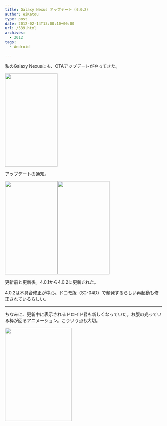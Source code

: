 ```yaml
---
title: Galaxy Nexus アップデート（4.0.2）
author: eiKatou
type: post
date: 2012-02-14T13:00:10+00:00
url: /539.html
archives:
  - 2012
tags:
  - Android

---
```

私のGalaxy Nexusにも、OTAアップデートがやってきた。

[<img src="./uploads/2012/02/201202_OTA2-168x300.jpg" alt="" title="201202_OTA2" width="168" height="300" class="alignnone size-medium wp-image-592" srcset="./uploads/2012/02/201202_OTA2-168x300.jpg 168w, ./uploads/2012/02/201202_OTA2.jpg 400w" sizes="(max-width: 168px) 100vw, 168px" />][1]
  
<!--more-->

アップデートの通知。

[<img src="./uploads/2012/02/201202_OTA1-168x300.jpg" alt="" title="201202_OTA1" width="168" height="300" class="alignleft size-medium wp-image-599" srcset="./uploads/2012/02/201202_OTA1-168x300.jpg 168w, ./uploads/2012/02/201202_OTA1.jpg 400w" sizes="(max-width: 168px) 100vw, 168px" />][2][<img src="./uploads/2012/02/201202_OTA4-168x300.jpg" alt="" title="201202_OTA4" width="168" height="300" class="alignnone size-medium wp-image-594" srcset="./uploads/2012/02/201202_OTA4-168x300.jpg 168w, ./uploads/2012/02/201202_OTA4.jpg 400w" sizes="(max-width: 168px) 100vw, 168px" />][3]<br clear="left" />
  
更新前と更新後。4.0.1から4.0.2に更新された。
  
4.0.2は不具合修正が中心。ドコモ版（SC-04D）で頻発するらしい再起動も修正されているらしい。

* * *

ちなみに、更新中に表示されるドロイド君も新しくなっていた。お腹の光っている枠が回るアニメーション。こういう点も大切。

[<img src="./uploads/2012/02/201202_OTA3-213x300.jpg" alt="" title="201202_OTA3" width="213" height="300" class="alignnone size-medium wp-image-593" srcset="./uploads/2012/02/201202_OTA3-213x300.jpg 213w, ./uploads/2012/02/201202_OTA3.jpg 400w" sizes="(max-width: 213px) 100vw, 213px" />][4]

 [1]: ./uploads/2012/02/201202_OTA2.jpg
 [2]: ./uploads/2012/02/201202_OTA1.jpg
 [3]: ./uploads/2012/02/201202_OTA4.jpg
 [4]: ./uploads/2012/02/201202_OTA3.jpg

